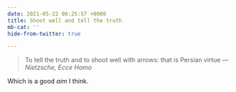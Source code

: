 ```yaml
---
date: 2021-05-22 06:25:57 +0000
title: Shoot well and tell the truth
mb-cat: ''
hide-from-twitter: true

---
```

> To tell the truth and to shoot well with arrows: that is Persian virtue — _Nietzsche, Ecce Homo_

Which is a good _aim_ I think.